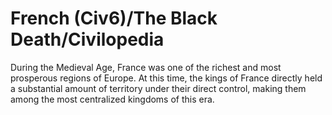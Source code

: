 # French (Civ6)/The Black Death/Civilopedia

During the Medieval Age, France was one of the richest and most prosperous regions of Europe. At this time, the kings of France directly held a substantial amount of territory under their direct control, making them among the most centralized kingdoms of this era.